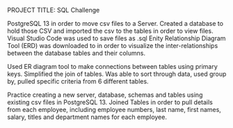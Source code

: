 PROJECT TITLE: SQL Challenge

PostgreSQL 13 in order to move csv files to a Server. Created a database to hold those CSV and imported the csv to the tables in order to view files.
Visual Studio Code was used to save files as .sql 
Enity Relationship Diagram Tool (ERD) was downloaded to in order to visualize the inter-relationships between the database tables and their columns.

 Used ER diagram tool to make connections between tables using primary keys. Simplified the join of tables. Was able to sort through data, used group by, pulled specific criteria from 6 different tables.

Practice creating a new server, database, schemas and tables using existing csv files in PostgreSQL 13. 
Joined Tables in order to pull details from each employee, including employee numbers, last name, first names, salary, titles and department names for each employee.




